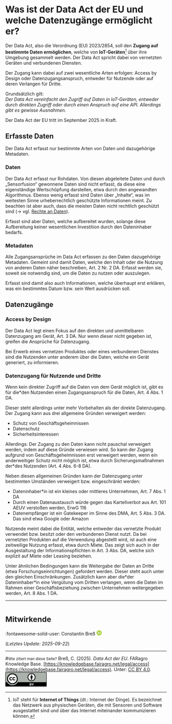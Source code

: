 # Was ist der Data Act der EU und welche Datenzugänge ermöglicht er?
	
Der Data Act, also die Verordnung (EU) 2023/2854, soll den **Zugang auf bestimmte Daten ermöglichen**, welche von **IoT-Geräten**[^1] über ihre Umgebung gesammelt werden.
Der Data Act spricht dabei von vernetzten Geräten und verbundenen Diensten.

Der Zugang kann dabei auf zwei wesentliche Arten erfolgen: 
Access by Design oder Datenzugangsanspruch, entweder für Nutzende oder auf deren Verlangen für Dritte.

Grundsätzlich gilt:  
*Der Data Act vereinfacht den Zugriff auf Daten in IoT-Geräten, entweder durch direkten Zugriff oder durch einen Anspruch auf eine API.
Allerdings gibt es gewisse Ausnahmen.*

Der Data Act der EU tritt im September 2025 in Kraft.

[^1]: IoT steht für **Internet of Things** (dt.: Internet der Dinge). Es bezeichnet das Netzwerk aus physischen Geräten, die mit Sensoren und Software ausgestattet sind und über das Internet miteinander kommunizieren können.


## Erfasste Daten

Der Data Act erfasst nur bestimmte Arten von Daten und dazugehörige Metadaten.

### Daten

Der Data Act erfasst nur Rohdaten.
Von diesen abgeleitete Daten und durch „Sensorfusion“ gewonnene Daten sind nicht erfasst, da diese eine eigenständige Wertschöpfung darstellen, etwa durch den angewandten Algorithmus.
Ebenso wenig erfasst sind Daten über „Inhalte“, was im weitesten Sinne urheberrechtlich geschützte Informationen meint.
Zu beachten ist aber auch, dass die meisten Daten nicht rechtlich geschützt sind (&rarr; vgl. [Rechte an Daten](rights.md)).

Erfasst sind aber Daten, welche aufbereitet wurden, solange diese Aufbereitung keiner wesentlichen Investition durch den Dateninhaber bedarfs. 

### Metadaten

Alle Zugangsansprüche im Data Act erfassen zu den Daten dazugehörige Metadaten.
Gemeint sind damit Daten, welche den Inhalt oder die Nutzung von anderen Daten näher beschreiben, Art. 2 Nr. 2 DA.
Erfasst werden sie, soweit sie notwendig sind, um die Daten zu nutzen oder auszulegen.

Erfasst sind damit also auch Informationen, welche überhaupt erst erklären, was ein bestimmtes Datum bzw. sein Wert ausdrücken soll.


## Datenzugänge

### Access by Design

Der Data Act legt einen Fokus auf den direkten und unmittelbaren Datenzugang am Gerät, Art. 3 DA.
Nur wenn dieser nicht gegeben ist, greifen die Ansprüche für Datenzugang. 

Bei Erwerb eines vernetzen Produktes oder eines verbundenen Dienstes sind die Nutzenden unter anderem über die Daten, welche ein Gerät generiert, zu informieren.

### Datenzugang für Nutzende und Dritte

Wenn kein direkter Zugriff auf die Daten von dem Gerät möglich ist, gibt es für die\*den Nutzenden einen Zugangsanspruch für die Daten, Art. 4 Abs. 1 DA.

Dieser steht allerdings unter mehr Vorbehalten als der direkte Datenzugang.
Der Zugang kann aus drei allgemeine Gründen verweigert werden:

- Schutz von Geschäftsgeheimnissen
- Datenschutz
- Sicherheitsinteressen

Allerdings: Der Zugang zu den Daten kann nicht pauschal verweigert werden, indem auf diese Gründe verwiesen wird.
So kann der Zugang aufgrund von Geschäftsgeheimnissen erst verweigert werden, wenn ein anderweitiger Schutz nicht möglich ist, etwa durch Sicherungsmaßnahmen der\*des Nutzenden (Art. 4 Abs. 6-8 DA).

Neben diesen allgemeinen Gründen kann der Datenzugang unter bestimmten Umständen verweigert bzw. eingeschränkt werden:

- Dateninhaber\*in ist ein kleines oder mittleres Unternehmen, Art. 7 Abs. 1 DA
- Durch einen Datenaustausch würde gegen das Kartellverbot aus Art. 101 AEUV verstoßen werden, ErwG 116
- Datenempfänger ist ein Gatekeeper im Sinne des DMA, Art. 5 Abs. 3 DA. Das sind etwa Google oder Amazon

Nutzende meint dabei die Entität, welche entweder das vernetzte Produkt verwendet bzw. besitzt oder den verbundenen Dienst nutzt.
Da bei vernetzten Produkten auf die Verwendung abgestellt wird, ist auch eine zeitweilige Nutzung erfasst, etwa durch Miete.
Das zeigt sich auch in der Ausgestaltung der Informationspflichten in Art. 3 Abs. DA, welche sich explizit auf Miete oder Leasing beziehen.

Unter ähnlichen Bedingungen kann die Weitergabe der Daten an Dritte (etwa Forschungseinrichtungen) gefordert werden.
Dieser steht auch unter den gleichen Einschränkungen.
Zusätzlich kann aber die\*der Dateninhaber\*in eine Vergütung vom Dritten verlangen, wenn die Daten im Rahmen einer Geschäftsbeziehung zwischen Unternehmen weitergegeben werden, Art. 8 Abs. 1 DA. 



---
# <small>Mitwirkende</small>
:fontawesome-solid-user: Constantin Breß [![ORCID icon](../images/ORCID-iD_icon_16x16.png)](https://orcid.org/0000-0002-2133-1541)

(*Letztes Update: 2025-09-22*)

---
#<small>Wie zitiert man diese Seite?</small>
Breß, C. (2025). *Data Act der EU*. FARagro Knowledge Base. [https://knowledgebase.fairagro.net/legal/access](https://knowledgebase.fairagro.net/legal/access). Unter: [CC BY 4.0](https://creativecommons.org/licenses/by/4.0/).  
[![CC BY Logo](../images/cc-by.png)](https://creativecommons.org/licenses/by/4.0/)